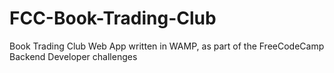 # FCC-Book-Trading-Club
Book Trading Club Web App written in WAMP, as part of the FreeCodeCamp Backend Developer challenges
